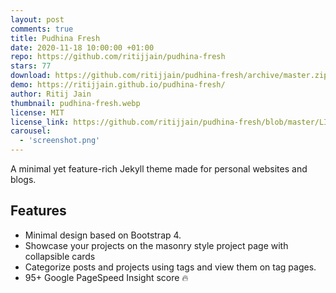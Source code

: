 ```yaml
---
layout: post
comments: true
title: Pudhina Fresh
date: 2020-11-18 10:00:00 +01:00
repo: https://github.com/ritijjain/pudhina-fresh
stars: 77
download: https://github.com/ritijjain/pudhina-fresh/archive/master.zip
demo: https://ritijjain.github.io/pudhina-fresh/
author: Ritij Jain
thumbnail: pudhina-fresh.webp
license: MIT
license_link: https://github.com/ritijjain/pudhina-fresh/blob/master/LICENSE
carousel:
  - 'screenshot.png'
---
```


A minimal yet feature-rich Jekyll theme made for personal websites and blogs.

## Features

* Minimal design based on Bootstrap 4.
* Showcase your projects on the masonry style project page with collapsible cards
* Categorize posts and projects using tags and view them on tag pages.
* 95+ Google PageSpeed Insight score 🔥
